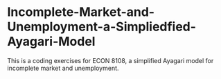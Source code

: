 # Incomplete-Market-and-Unemployment-a-Simpliedfied-Ayagari-Model
This is a coding exercises for ECON 8108, a simplified Ayagari model for incomplete market and unemployment. 
